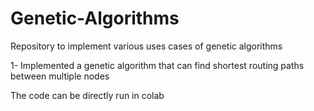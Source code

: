 # Genetic-Algorithms
Repository to implement various uses cases of genetic algorithms

1- Implemented a genetic algorithm that can find shortest routing paths between multiple nodes

The code can be directly run in colab
